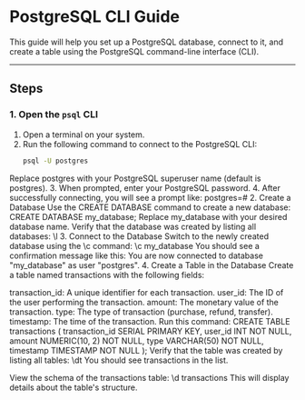 # PostgreSQL CLI Guide

This guide will help you set up a PostgreSQL database, connect to it, and create a table using the PostgreSQL command-line interface (CLI).

---

## Steps

### 1. Open the `psql` CLI

1. Open a terminal on your system.
2. Run the following command to connect to the PostgreSQL CLI:
   ```bash
   psql -U postgres
Replace postgres with your PostgreSQL superuser name (default is postgres).
3. When prompted, enter your PostgreSQL password. 4. After successfully connecting, you will see a prompt like:
    postgres=#
2. Create a Database
Use the CREATE DATABASE command to create a new database:
    CREATE DATABASE my_database;
Replace my_database with your desired database name.
Verify that the database was created by listing all databases:
    \l
3. Connect to the Database
Switch to the newly created database using the \c command:
    \c my_database
You should see a confirmation message like this:
    You are now connected to database "my_database" as user "postgres".
4. Create a Table in the Database
Create a table named transactions with the following fields:

transaction_id: A unique identifier for each transaction.
user_id: The ID of the user performing the transaction.
amount: The monetary value of the transaction.
type: The type of transaction (purchase, refund, transfer).
timestamp: The time of the transaction.
Run this command:
    CREATE TABLE transactions (
        transaction_id SERIAL PRIMARY KEY,
        user_id INT NOT NULL,
        amount NUMERIC(10, 2) NOT NULL,
        type VARCHAR(50) NOT NULL,
        timestamp TIMESTAMP NOT NULL
    );
Verify that the table was created by listing all tables:
    \dt
You should see transactions in the list.

View the schema of the transactions table:
    \d transactions
This will display details about the table's structure.